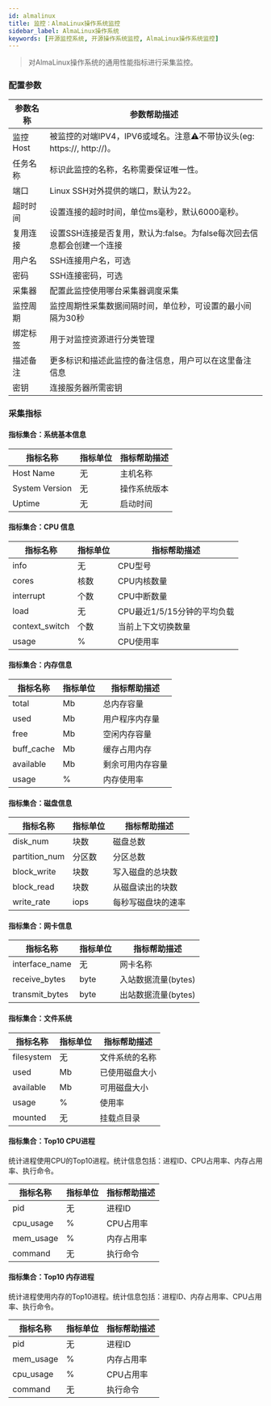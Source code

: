 ```yaml
---
id: almalinux
title: 监控：AlmaLinux操作系统监控    
sidebar_label: AlmaLinux操作系统    
keywords: [开源监控系统, 开源操作系统监控, AlmaLinux操作系统监控]
---
```

> 对AlmaLinux操作系统的通用性能指标进行采集监控。

### 配置参数


| 参数名称 | 参数帮助描述                                                              |
| -------- | ------------------------------------------------------------------------- |
| 监控Host | 被监控的对端IPV4，IPV6或域名。注意⚠️不带协议头(eg: https://, http://)。 |
| 任务名称 | 标识此监控的名称，名称需要保证唯一性。                                    |
| 端口     | Linux SSH对外提供的端口，默认为22。                                       |
| 超时时间 | 设置连接的超时时间，单位ms毫秒，默认6000毫秒。                            |
| 复用连接 | 设置SSH连接是否复用，默认为:false。为false每次回去信息都会创建一个连接    |
| 用户名   | SSH连接用户名，可选                                                       |
| 密码     | SSH连接密码，可选                                                         |
| 采集器   | 配置此监控使用哪台采集器调度采集                                          |
| 监控周期 | 监控周期性采集数据间隔时间，单位秒，可设置的最小间隔为30秒                |
| 绑定标签 | 用于对监控资源进行分类管理                                                |
| 描述备注 | 更多标识和描述此监控的备注信息，用户可以在这里备注信息                    |
| 密钥     | 连接服务器所需密钥                                                        |

### 采集指标

#### 指标集合：系统基本信息


| 指标名称       | 指标单位 | 指标帮助描述 |
| -------------- | -------- | ------------ |
| Host Name      | 无       | 主机名称     |
| System Version | 无       | 操作系统版本 |
| Uptime         | 无       | 启动时间     |

#### 指标集合：CPU 信息


| 指标名称       | 指标单位 | 指标帮助描述                |
| -------------- | -------- | --------------------------- |
| info           | 无       | CPU型号                     |
| cores          | 核数     | CPU内核数量                 |
| interrupt      | 个数     | CPU中断数量                 |
| load           | 无       | CPU最近1/5/15分钟的平均负载 |
| context_switch | 个数     | 当前上下文切换数量          |
| usage          | %        | CPU使用率                   |

#### 指标集合：内存信息


| 指标名称   | 指标单位 | 指标帮助描述     |
| ---------- | -------- | ---------------- |
| total      | Mb       | 总内存容量       |
| used       | Mb       | 用户程序内存量   |
| free       | Mb       | 空闲内存容量     |
| buff_cache | Mb       | 缓存占用内存     |
| available  | Mb       | 剩余可用内存容量 |
| usage      | %        | 内存使用率       |

#### 指标集合：磁盘信息


| 指标名称      | 指标单位 | 指标帮助描述       |
| ------------- | -------- | ------------------ |
| disk_num      | 块数     | 磁盘总数           |
| partition_num | 分区数   | 分区总数           |
| block_write   | 块数     | 写入磁盘的总块数   |
| block_read    | 块数     | 从磁盘读出的块数   |
| write_rate    | iops     | 每秒写磁盘块的速率 |

#### 指标集合：网卡信息


| 指标名称       | 指标单位 | 指标帮助描述        |
| -------------- | -------- | ------------------- |
| interface_name | 无       | 网卡名称            |
| receive_bytes  | byte     | 入站数据流量(bytes) |
| transmit_bytes | byte     | 出站数据流量(bytes) |

#### 指标集合：文件系统


| 指标名称   | 指标单位 | 指标帮助描述   |
| ---------- | -------- | -------------- |
| filesystem | 无       | 文件系统的名称 |
| used       | Mb       | 已使用磁盘大小 |
| available  | Mb       | 可用磁盘大小   |
| usage      | %        | 使用率         |
| mounted    | 无       | 挂载点目录     |



#### 指标集合：Top10 CPU进程

统计进程使用CPU的Top10进程。统计信息包括：进程ID、CPU占用率、内存占用率、执行命令。


| 指标名称  | 指标单位 | 指标帮助描述 |
| --------- | -------- | ------------ |
| pid       | 无       | 进程ID       |
| cpu_usage | %        | CPU占用率    |
| mem_usage | %        | 内存占用率   |
| command   | 无       | 执行命令     |

#### 指标集合：Top10 内存进程

统计进程使用内存的Top10进程。统计信息包括：进程ID、内存占用率、CPU占用率、执行命令。


| 指标名称  | 指标单位 | 指标帮助描述 |
| --------- | -------- | ------------ |
| pid       | 无       | 进程ID       |
| mem_usage | %        | 内存占用率   |
| cpu_usage | %        | CPU占用率    |
| command   | 无       | 执行命令     |
